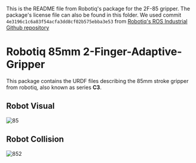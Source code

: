 This is the README file from Robotiq's package for the 2F-85 gripper. The package's license file can also be found in this folder.
We used commit `4e3196c1c6a83f54acfa3dd8cf02b575ebba3e53` from [Robotiq's ROS Industrial Github repository](https://github.com/ros-industrial/robotiq)

# Robotiq 85mm 2-Finger-Adaptive-Gripper 

This package contains the URDF files describing the 85mm stroke gripper from robotiq, also known as series **C3**.

## Robot Visual
![85](https://user-images.githubusercontent.com/8356912/49428405-45a6ef00-f7a6-11e8-822b-c6870c39d445.png)

## Robot Collision 
![852](https://user-images.githubusercontent.com/8356912/49428404-450e5880-f7a6-11e8-82a8-564247ebe7fc.png)

